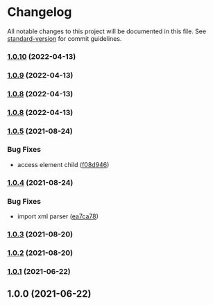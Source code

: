 # Changelog

All notable changes to this project will be documented in this file. See [standard-version](https://github.com/conventional-changelog/standard-version) for commit guidelines.

### [1.0.10](https://github.com/tavexit/nemid/compare/v1.0.9...v1.0.10) (2022-04-13)

### [1.0.9](https://github.com/tavexit/nemid/compare/v1.0.8...v1.0.9) (2022-04-13)

### [1.0.8](https://github.com/tavexit/nemid/compare/v1.0.7...v1.0.8) (2022-04-13)

### [1.0.8](https://github.com/NoA-Ignite-dk/nemid/compare/v1.0.7...v1.0.8) (2022-04-13)

### [1.0.5](https://github.com/NoA-Ignite-dk/nemid/compare/v1.0.4...v1.0.5) (2021-08-24)


### Bug Fixes

* access element child ([f08d946](https://github.com/NoA-Ignite-dk/nemid/commit/f08d946d96c0b604ce3aa524eee7e26eb486a2f9))

### [1.0.4](https://github.com/NoA-Ignite-dk/nemid/compare/v1.0.3...v1.0.4) (2021-08-24)


### Bug Fixes

* import xml parser ([ea7ca78](https://github.com/NoA-Ignite-dk/nemid/commit/ea7ca783a6901c702ac5b1de83aca718f949e1f2))

### [1.0.3](https://github.com/NoA-Ignite-dk/nemid/compare/v1.0.2...v1.0.3) (2021-08-20)

### [1.0.2](https://github.com/NoA-Ignite-dk/nemid/compare/v1.0.1...v1.0.2) (2021-08-20)

### [1.0.1](https://github.com/NoA-Ignite-dk/nemid/compare/v1.0.0...v1.0.1) (2021-06-22)

## 1.0.0 (2021-06-22)
